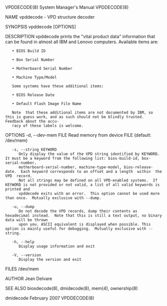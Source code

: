 VPDDECODE(8)							    System Manager's Manual							  VPDDECODE(8)

NAME
       vpddecode - VPD structure decoder

SYNOPSIS
       vpddecode [OPTIONS]

DESCRIPTION
       vpddecode prints the "vital product data" information that can be found in almost all IBM and Lenovo computers. Available items are:

       • BIOS Build ID

       • Box Serial Number

       • Motherboard Serial Number

       • Machine Type/Model

       Some systems have these additional items:

       • BIOS Release Date

       • Default Flash Image File Name

       Note  that these additional items are not documented by IBM, so this is guess work, and as such should not be blindly trusted. Feedback about the accu‐
       racy of these labels is welcome.

OPTIONS
       -d, --dev-mem FILE
	      Read memory from device FILE (default: /dev/mem)

       -s, --string KEYWORD
	      Only display the value of the VPD string identified by KEYWORD.  It must be a keyword from the following list: bios-build-id, box-serial-number,
	      motherboard-serial-number, machine-type-model, bios-release-date.	 Each keyword corresponds to an offset and a length  within  the  VPD  record.
	      Not all strings may be defined on all VPD-enabled systems.  If KEYWORD is not provided or not valid, a list of all valid keywords is printed and
	      vpddecode exits with an error.  This option cannot be used more than once.  Mutually exclusive with --dump.

       -u, --dump
	      Do not decode the VPD records, dump their contents as hexadecimal instead.  Note that this is still a text output, no binary data will be thrown
	      upon you. ASCII equivalent is displayed when possible. This option is mainly useful for debugging.  Mutually exclusive with --string.

       -h, --help
	      Display usage information and exit

       -V, --version
	      Display the version and exit

FILES
       /dev/mem

AUTHOR
       Jean Delvare

SEE ALSO
       biosdecode(8), dmidecode(8), mem(4), ownership(8)

dmidecode								 February 2007								  VPDDECODE(8)
